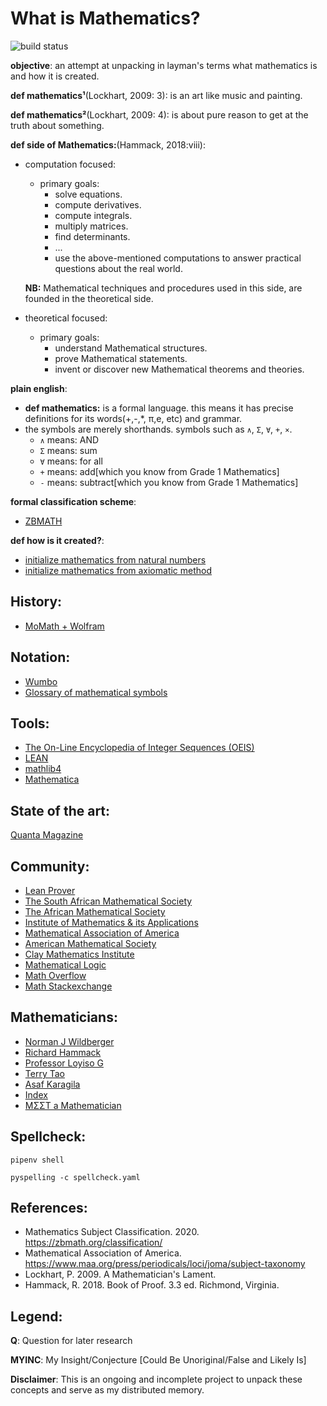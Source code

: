 # What is Mathematics?
![build status](https://github.com/praisetompane/mathematics/actions/workflows/mathematics.yaml/badge.svg) <br>

**objective**: an attempt at unpacking in layman's terms what mathematics is and how it is created.

**def mathematics¹**(Lockhart, 2009: 3): is an art like music and painting.

**def mathematics²**(Lockhart, 2009: 4): is about pure reason to get at the truth about something.

**def side of Mathematics:**(Hammack, 2018:viii):
- computation focused:
     - primary goals:
          - solve equations.
          - compute derivatives.
          - compute integrals.
          - multiply matrices.
          - find determinants.
          - ...
          - use the above-mentioned computations to answer practical questions about the real world.

     **NB:** Mathematical techniques and procedures used in this side, are founded in the theoretical side.
- theoretical focused:
     - primary goals:
          - understand Mathematical structures.
          - prove Mathematical statements.
          - invent or discover new Mathematical theorems and theories.

**plain english**:
- **def mathematics:** is a formal language. this means it has precise definitions for its words(+,-,\*, π,e, etc) and grammar.
- the symbols are merely shorthands.
     symbols such as `∧`, `Σ`, `∀`, `+`, `×`.
     - `∧` means: AND
     - `Σ` means: sum
     - `∀` means: for all
     - `+` means: add[which you know from Grade 1 Mathematics]
     - `-` means: subtract[which you know from Grade 1 Mathematics]

**formal classification scheme**:
- [ZBMATH](https://zbmath.org/classification/)

**def how is it created?**:
- [initialize mathematics from natural numbers](03_mathematical_logic_and_foundations/foundations_numbers_method.txt)
- [initialize mathematics from axiomatic method](03_mathematical_logic_and_foundations/foundations_axiomatic_method.txt)

## History:
- [MoMath + Wolfram](https://history-of-mathematics.org/)

## Notation:
- [Wumbo](https://wumbo.net/symbols/)
- [Glossary of mathematical symbols](https://en.wikipedia.org/wiki/Glossary_of_mathematical_symbols)

## Tools:
- [The On-Line Encyclopedia of Integer Sequences (OEIS)](https://oeis.org)
- [LEAN](https://github.com/leanprover)
- [mathlib4](https://github.com/leanprover-community/mathlib4)
- [Mathematica](https://www.wolfram.com/mathematica/)

## State of the art:
[Quanta Magazine](https://www.quantamagazine.org/mathematics/)

## Community:
- [Lean Prover](https://leanprover.zulipchat.com/)
- [The South African Mathematical Society](http://www.sams.ac.za)
- [The African Mathematical Society](https://aims.ac.za)
- [Institute of Mathematics & its Applications](https://ima.org.uk)
- [Mathematical Association of America](https://www.maa.org)
- [American Mathematical Society](https://www.ams.org/mr-database)
- [Clay Mathematics Institute](https://www.claymath.org/)
- [Mathematical Logic](https://mathematicallogic.com)
- [Math Overflow](https://mathoverflow.net/)
- [Math Stackexchange](https://math.stackexchange.com/)

## Mathematicians:
- [Norman J Wildberger](https://njwildberger.com)
- [Richard Hammack](https://richardhammack.github.io/index.html)
- [Professor Loyiso G](https://www.up.ac.za/nga-mass/article/2952543/Professor-Loyiso-G.-Nongxa)
- [Terry Tao](https://terrytao.wordpress.com/)
- [Asaf Karagila](https://karagila.org)
- [Index](https://www.math.columbia.edu/~woit/wordpress/)
- [MΣΣT a Mathematician](https://www.youtube.com/playlist?list=PLhIglcapeTlGFYhSj3VnUc4sdwNUm9wDW)

## Spellcheck:
```shell
pipenv shell
```

```shell
pyspelling -c spellcheck.yaml
```

## References:
- Mathematics Subject Classification. 2020. https://zbmath.org/classification/
- Mathematical Association of America. https://www.maa.org/press/periodicals/loci/joma/subject-taxonomy
- Lockhart, P. 2009. A Mathematician's Lament.
- Hammack, R. 2018. Book of Proof. 3.3 ed. Richmond, Virginia.

## Legend:
**Q**: Question for later research

**MYINC**: My Insight/Conjecture [Could Be Unoriginal/False and Likely Is]

**Disclaimer**: This is an ongoing and incomplete project to unpack these concepts and serve as my distributed memory.